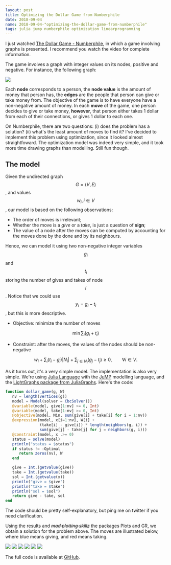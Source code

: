 ```yaml
---
layout: post
title: Optimizing the Dollar Game from Numberphile
date: 2018-09-04
name: 2018-09-04-"optimizing-the-dollar-game-from-numberphile"
tags: julia jump numberphile optimization linearprogramming
---
```

I just watched [The Dollar Game -
Numberphile](https://www.youtube.com/watch?v=U33dsEcKgeQ), in which a game involving graphs is presented.
I recommend you watch the video for complete information.

The game involves a graph with integer values on its nodes, positive and
negative. For instance, the following graph:

![]({{site.baseurl}}/assets/2018-09-04/example.png)

Each **node** corresponds to a person, the **node value** is the amount of
money that person has, the **edges** are the people that person can give or
take money from.
The objective of the game is to have everyone have a non-negative amount of money.
In each **move** of the game, one person decides to give or take money,
**however**, that person either takes 1 dollar from each of their connections,
or gives 1 dollar to each one.

On Numberphile, there are two questions: (i) does the problem has a solution?
(ii) what's the least amount of moves to find it?
I've decided to implement this problem using optimization, since it looked
almost straightfoward. The optimization model was indeed very simple, and it
took more time drawing graphs than modelling. Still fun though.

## The model

Given the undirected graph $$G = (V, E)$$, and values $$w_i, i \in V$$, our
model is based on the following observations:
- The order of moves is irrelevant;
- Whether the move is a *give* or a *take*, is just a question of **sign**;
- The value of a node after the moves can be computed by accounting for the
  moves done by the done and by its neighbours.

Hence, we can model it using two non-negative integer variables $$g_i$$ and
$$t_i$$ storing the number of gives and takes of node $$i$$. Notice that we
could use $$y_i = g_i - t_i$$, but this is more descriptive.

- Objective: minimize the number of moves

$$\min \sum_i (g_i + t_i)$$

- Constraint: after the moves, the values of the nodes should be non-negative

$$w_i + \sum_i (t_i - g_i) |N_i| + \sum_{j \in N_i} (g_j - t_j) \geq 0,
\qquad \forall i \in V.$$

As it turns out, it's a very simple model. The implementation is also very
simple. We're using [Julia Language](https://julialang.org) with the
[JuMP](https://juliaopt.org) modelling language, and the
[LightGraphs package from JuliaGraphs](https://juliagraphs.github.io/).
Here's the code:

```julia
function dollar_game(g, W)
   nv = length(vertices(g))
   model = Model(solver = CbcSolver())
   @variable(model, give[1:nv] >= 0, Int)
   @variable(model, take[1:nv] >= 0, Int)
   @objective(model, Min, sum(give[i] + take[i] for i = 1:nv))
   @expression(model, x[i=1:nv], W[i] +
               (take[i] - give[i]) * length(neighbors(g, i)) +
               sum(give[j] - take[j] for j = neighbors(g, i)))
   @constraint(model, x .>= 0)
   status = solve(model)
   println("status = $status")
   if status != :Optimal
      return zeros(nv), W
   end

   give = Int.(getvalue(give))
   take = Int.(getvalue(take))
   sol = Int.(getvalue(x))
   println("give = $give")
   println("take = $take")
   println("sol = $sol")
   return give - take, sol
end
```

The code should be pretty self-explanatory, but ping me on twitter if you need clarification.

Using the results and ~~*mad plotting skillz*~~ the packages Plots and GR, we
obtain a solution for the problem above. The moves are illustrated below, where
blue means giving, and red means taking.

![]({{site.baseurl}}/assets/2018-09-04/example-000.png)
![]({{site.baseurl}}/assets/2018-09-04/example-001.png)
![]({{site.baseurl}}/assets/2018-09-04/example-002.png)
![]({{site.baseurl}}/assets/2018-09-04/example-003.png)
![]({{site.baseurl}}/assets/2018-09-04/example-004.png)
![]({{site.baseurl}}/assets/2018-09-04/example-005.png)

The full code is available at [GitHub](https://github.com/abelsiqueira/DollarGame.jl).
